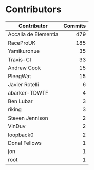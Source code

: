 Contributors
============


| Contributor | Commits |
|---|---:|
| Accalia de Elementia | 479 |
| RaceProUK | 185 |
| Yamikuronue | 35 |
| Travis-CI | 33 |
| Andrew Cook | 15 |
| PleegWat | 15 |
| Javier Rotelli | 6 |
| abarker-TDWTF | 4 |
| Ben Lubar | 3 |
| riking | 3 |
| Steven Jennison | 2 |
| VinDuv | 2 |
| loopback0 | 2 |
| Donal Fellows | 1 |
| jon | 1 |
| root | 1 |